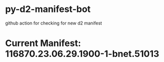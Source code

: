 # py-d2-manifest-bot
github action for checking for new d2 manifest

# Current Manifest: 116870.23.06.29.1900-1-bnet.51013